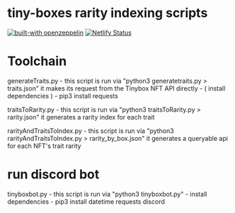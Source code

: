 # tiny-boxes rarity indexing scripts

[![built-with openzeppelin](https://img.shields.io/badge/built%20with-OpenZeppelin-3677FF)](https://docs.openzeppelin.com/)
[![Netlify Status](https://api.netlify.com/api/v1/badges/40655e36-a4fd-4744-bfca-13d208c2987b/deploy-status)](https://app.netlify.com/sites/tiny-boxes/deploys)


# Toolchain

generateTraits.py   - this script is run via "python3 generatetraits.py > traits.json"  it makes its request from the Tinybox NFT API directly
                    - ( install dependencies ) -  pip3 install requests


traitsToRarity.py   - this script is run via "python3 traitsToRarity.py > rarity.json"  it generates a rarity index for each trait



rarityAndTraitsToIndex.py   - this script is run via "python3 rarityAndTraitsToIndex.py > rarity_by_box.json" it generates a queryable api for each NFT's trait rarity


# run discord bot

tinyboxbot.py   - this script is run via "python3 tinyboxbot.py" 
                - install dependencies - pip3 install datetime requests discord
                
                
